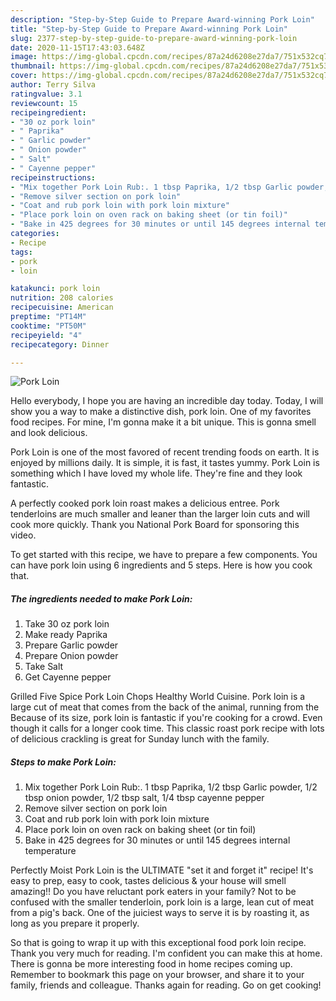 ```yaml
---
description: "Step-by-Step Guide to Prepare Award-winning Pork Loin"
title: "Step-by-Step Guide to Prepare Award-winning Pork Loin"
slug: 2377-step-by-step-guide-to-prepare-award-winning-pork-loin
date: 2020-11-15T17:43:03.648Z
image: https://img-global.cpcdn.com/recipes/87a24d6208e27da7/751x532cq70/pork-loin-recipe-main-photo.jpg
thumbnail: https://img-global.cpcdn.com/recipes/87a24d6208e27da7/751x532cq70/pork-loin-recipe-main-photo.jpg
cover: https://img-global.cpcdn.com/recipes/87a24d6208e27da7/751x532cq70/pork-loin-recipe-main-photo.jpg
author: Terry Silva
ratingvalue: 3.1
reviewcount: 15
recipeingredient:
- "30 oz pork loin"
- " Paprika"
- " Garlic powder"
- " Onion powder"
- " Salt"
- " Cayenne pepper"
recipeinstructions:
- "Mix together Pork Loin Rub:. 1 tbsp Paprika, 1/2 tbsp Garlic powder, 1/2 tbsp onion powder, 1/2 tbsp salt, 1/4 tbsp cayenne pepper"
- "Remove silver section on pork loin"
- "Coat and rub pork loin with pork loin mixture"
- "Place pork loin on oven rack on baking sheet (or tin foil)"
- "Bake in 425 degrees for 30 minutes or until 145 degrees internal temperature"
categories:
- Recipe
tags:
- pork
- loin

katakunci: pork loin 
nutrition: 208 calories
recipecuisine: American
preptime: "PT14M"
cooktime: "PT50M"
recipeyield: "4"
recipecategory: Dinner

---
```



![Pork Loin](https://img-global.cpcdn.com/recipes/87a24d6208e27da7/751x532cq70/pork-loin-recipe-main-photo.jpg)

Hello everybody, I hope you are having an incredible day today. Today, I will show you a way to make a distinctive dish, pork loin. One of my favorites food recipes. For mine, I'm gonna make it a bit unique. This is gonna smell and look delicious.

Pork Loin is one of the most favored of recent trending foods on earth. It is enjoyed by millions daily. It is simple, it is fast, it tastes yummy. Pork Loin is something which I have loved my whole life. They're fine and they look fantastic.

A perfectly cooked pork loin roast makes a delicious entree. Pork tenderloins are much smaller and leaner than the larger loin cuts and will cook more quickly. Thank you National Pork Board for sponsoring this video.


To get started with this recipe, we have to prepare a few components. You can have pork loin using 6 ingredients and 5 steps. Here is how you cook that.

<!--inarticleads1-->

##### The ingredients needed to make Pork Loin:

1. Take 30 oz pork loin
1. Make ready  Paprika
1. Prepare  Garlic powder
1. Prepare  Onion powder
1. Take  Salt
1. Get  Cayenne pepper


Grilled Five Spice Pork Loin Chops Healthy World Cuisine. Pork loin is a large cut of meat that comes from the back of the animal, running from the Because of its size, pork loin is fantastic if you&#39;re cooking for a crowd. Even though it calls for a longer cook time. This classic roast pork recipe with lots of delicious crackling is great for Sunday lunch with the family. 

<!--inarticleads2-->

##### Steps to make Pork Loin:

1. Mix together Pork Loin Rub:. 1 tbsp Paprika, 1/2 tbsp Garlic powder, 1/2 tbsp onion powder, 1/2 tbsp salt, 1/4 tbsp cayenne pepper
1. Remove silver section on pork loin
1. Coat and rub pork loin with pork loin mixture
1. Place pork loin on oven rack on baking sheet (or tin foil)
1. Bake in 425 degrees for 30 minutes or until 145 degrees internal temperature


Perfectly Moist Pork Loin is the ULTIMATE &#34;set it and forget it&#34; recipe! It&#39;s easy to prep, easy to cook, tastes delicious &amp; your house will smell amazing!! Do you have reluctant pork eaters in your family? Not to be confused with the smaller tenderloin, pork loin is a large, lean cut of meat from a pig&#39;s back. One of the juiciest ways to serve it is by roasting it, as long as you prepare it properly. 

So that is going to wrap it up with this exceptional food pork loin recipe. Thank you very much for reading. I'm confident you can make this at home. There is gonna be more interesting food in home recipes coming up. Remember to bookmark this page on your browser, and share it to your family, friends and colleague. Thanks again for reading. Go on get cooking!
